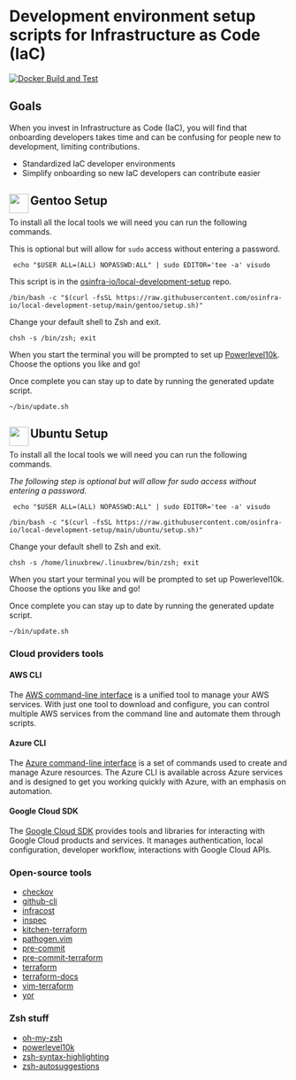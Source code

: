 # Development environment setup scripts for Infrastructure as Code (IaC)

[![Docker Build and Test](https://github.com/osinfra-io/local-development-setup/actions/workflows/build-and-test.yml/badge.svg)](https://github.com/osinfra-io/local-development-setup/actions/workflows/build-and-test.yml)

## Goals

When you invest in Infrastructure as Code (IaC), you will find that onboarding developers takes time and can be confusing for people new to development, limiting contributions.

- Standardized IaC developer environments
- Simplify onboarding so new IaC developers can contribute easier

## <img align="left" width="35" height="35" src="https://user-images.githubusercontent.com/1610100/194944104-53a1b3f0-81c5-4759-835d-9b3a8608f38e.png"> Gentoo Setup

To install all the local tools we will need you can run the following commands.

This is optional but will allow for `sudo` access without entering a password.

```none
 echo "$USER ALL=(ALL) NOPASSWD:ALL" | sudo EDITOR='tee -a' visudo
```

This script is in the [osinfra-io/local-development-setup](https://github.com/osinfra-io/local-development-setup) repo.

```none
/bin/bash -c "$(curl -fsSL https://raw.githubusercontent.com/osinfra-io/local-development-setup/main/gentoo/setup.sh)"
```

Change your default shell to Zsh and exit.

```none
chsh -s /bin/zsh; exit
```

When you start the terminal you will be prompted to set up [Powerlevel10k](https://github.com/romkatv/powerlevel10k). Choose the options you like and go!

Once complete you can stay up to date by running the generated update script.

```none
~/bin/update.sh
```

## <img align="left" width="35" height="35" src="https://user-images.githubusercontent.com/1610100/196566203-0acc19c8-f1d9-4481-9424-24da28c53d99.png"> Ubuntu Setup

To install all the local tools we will need you can run the following commands.

*The following step is optional but will allow for sudo access without entering a password.*

```none
 echo "$USER ALL=(ALL) NOPASSWD:ALL" | sudo EDITOR='tee -a' visudo
 ```

```none
/bin/bash -c "$(curl -fsSL https://raw.githubusercontent.com/osinfra-io/local-development-setup/main/ubuntu/setup.sh)"
```

Change your default shell to Zsh and exit.

```none
chsh -s /home/linuxbrew/.linuxbrew/bin/zsh; exit
```

When you start your terminal you will be prompted to set up Powerlevel10k. Choose the options you like and go!

Once complete you can stay up to date by running the generated update script.

```none
~/bin/update.sh
```

### Cloud providers tools

#### AWS CLI

The [AWS command-line interface](https://aws.amazon.com/cli) is a unified tool to manage your AWS services. With just one tool to download and configure, you can control multiple AWS services from the command line and automate them through scripts.

#### Azure CLI

The [Azure command-line interface](https://docs.microsoft.com/en-us/cli/azure) is a set of commands used to create and manage Azure resources. The Azure CLI is available across Azure services and is designed to get you working quickly with Azure, with an emphasis on automation.

#### Google Cloud SDK

The [Google Cloud SDK](https://cloud.google.com/sdk) provides tools and libraries for interacting with Google Cloud products and services. It manages authentication, local configuration, developer workflow, interactions with Google Cloud APIs.

### Open-source tools

- [checkov](https://github.com/bridgecrewio/checkov)
- [github-cli](https://github.com/cli/cli)
- [infracost](https://github.com/infracost/infracost)
- [inspec](https://github.com/inspec/inspec)
- [kitchen-terraform](https://github.com/newcontext-oss/kitchen-terraform)
- [pathogen.vim](https://github.com/tpope/vim-pathogen)
- [pre-commit](https://github.com/pre-commit/pre-commit)
- [pre-commit-terraform](https://github.com/antonbabenko/pre-commit-terraform)
- [terraform](https://github.com/hashicorp/terraform)
- [terraform-docs](https://github.com/terraform-docs/terraform-docs)
- [vim-terraform](https://github.com/hashivim/vim-terraform)
- [yor](https://github.com/bridgecrewio/yor)

### Zsh stuff

- [oh-my-zsh](https://github.com/ohmyzsh/ohmyzsh)
- [powerlevel10k](https://github.com/romkatv/powerlevel10k)
- [zsh-syntax-highlighting](https://github.com/zsh-users/zsh-syntax-highlighting)
- [zsh-autosuggestions](https://github.com/zsh-users/zsh-autosuggestions)
